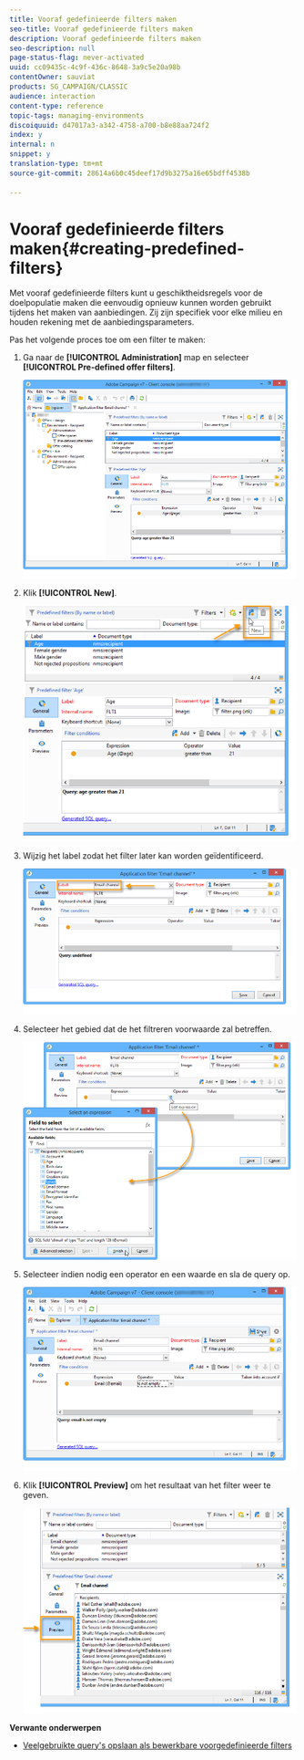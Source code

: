 ```yaml
---
title: Vooraf gedefinieerde filters maken
seo-title: Vooraf gedefinieerde filters maken
description: Vooraf gedefinieerde filters maken
seo-description: null
page-status-flag: never-activated
uuid: cc09435c-4c9f-436c-8648-3a9c5e20a98b
contentOwner: sauviat
products: SG_CAMPAIGN/CLASSIC
audience: interaction
content-type: reference
topic-tags: managing-environments
discoiquuid: d47017a3-a342-4758-a700-b8e88aa724f2
index: y
internal: n
snippet: y
translation-type: tm+mt
source-git-commit: 28614a6b0c45deef17d9b3275a16e65bdff4538b

---
```



# Vooraf gedefinieerde filters maken{#creating-predefined-filters}

Met vooraf gedefinieerde filters kunt u geschiktheidsregels voor de doelpopulatie maken die eenvoudig opnieuw kunnen worden gebruikt tijdens het maken van aanbiedingen. Zij zijn specifiek voor elke milieu en houden rekening met de aanbiedingsparameters.

Pas het volgende proces toe om een filter te maken:

1. Ga naar de **[!UICONTROL Administration]** map en selecteer **[!UICONTROL Pre-defined offer filters]**.

   ![](assets/offer_filter_create_005.png)

1. Klik **[!UICONTROL New]**.

   ![](assets/offer_filter_create_001.png)

1. Wijzig het label zodat het filter later kan worden geïdentificeerd.

   ![](assets/offer_filter_create_002.png)

1. Selecteer het gebied dat de het filtreren voorwaarde zal betreffen.

   ![](assets/offer_filter_create_003.png)

1. Selecteer indien nodig een operator en een waarde en sla de query op.

   ![](assets/offer_filter_create_004.png)

1. Klik **[!UICONTROL Preview]** om het resultaat van het filter weer te geven.

   ![](assets/offer_filter_create_006.png)

**Verwante onderwerpen**

* [Veelgebruikte query&#39;s opslaan als bewerkbare voorgedefinieerde filters](https://helpx.adobe.com/campaign/kb/simplifying-campaign-management-acc.html#Savefrequentlyusedqueriesaseditablepredefinedfilters)